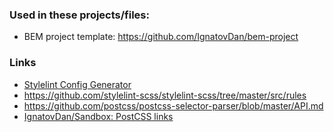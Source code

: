 ### Used in these projects/files:
- BEM project template: https://github.com/IgnatovDan/bem-project

### Links

- [Stylelint Config Generator](https://maximgatilin.github.io/stylelint-config/)
- https://github.com/stylelint-scss/stylelint-scss/tree/master/src/rules
- https://github.com/postcss/postcss-selector-parser/blob/master/API.md
- [IgnatovDan/Sandbox: PostCSS links](https://github.com/IgnatovDan/Sandbox/tree/main/CSS/PostCSS)
